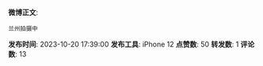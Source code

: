**微博正文**: 
```
兰州拍摄中
```
**发布时间**: 2023-10-20 17:39:00
**发布工具**: iPhone 12
**点赞数**: 50
**转发数**: 1
**评论数**: 13
